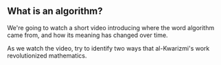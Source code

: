 
## What is an algorithm?

We're going to watch a short video introducing where the word algorithm came
from, and how its meaning has changed over time.

As we watch the video, try to identify two ways that al-Kwarizmi's work
revolutionized mathematics.

